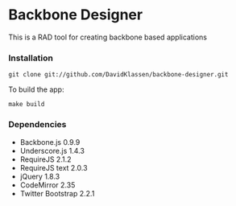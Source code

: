 # Backbone Designer

This is a RAD tool for creating backbone based applications

### Installation

```
git clone git://github.com/DavidKlassen/backbone-designer.git
```

To build the app:

```
make build
```

### Dependencies

* Backbone.js 0.9.9
* Underscore.js 1.4.3
* RequireJS 2.1.2
* RequireJS text 2.0.3
* jQuery 1.8.3
* CodeMirror 2.35
* Twitter Bootstrap 2.2.1
